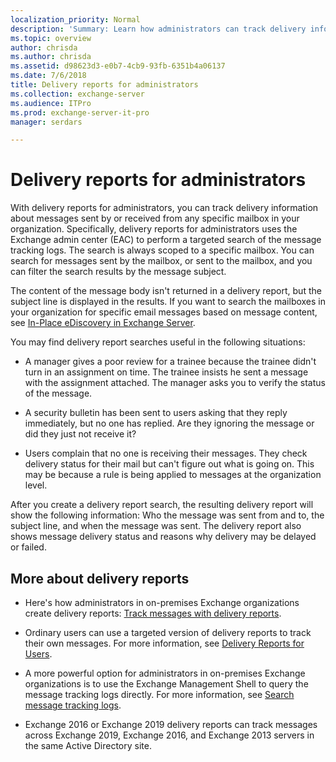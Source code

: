 ```yaml
---
localization_priority: Normal
description: 'Summary: Learn how administrators can track delivery information about messages sent or received from any mailbox in the organization.'
ms.topic: overview
author: chrisda
ms.author: chrisda
ms.assetid: d98623d3-e0b7-4cb9-93fb-6351b4a06137
ms.date: 7/6/2018
title: Delivery reports for administrators
ms.collection: exchange-server
ms.audience: ITPro
ms.prod: exchange-server-it-pro
manager: serdars

---
```


# Delivery reports for administrators

With delivery reports for administrators, you can track delivery information about messages sent by or received from any specific mailbox in your organization. Specifically, delivery reports for administrators uses the Exchange admin center (EAC) to perform a targeted search of the message tracking logs. The search is always scoped to a specific mailbox. You can search for messages sent by the mailbox, or sent to the mailbox, and you can filter the search results by the message subject.

The content of the message body isn't returned in a delivery report, but the subject line is displayed in the results. If you want to search the mailboxes in your organization for specific email messages based on message content, see [In-Place eDiscovery in Exchange Server](../../policy-and-compliance/ediscovery/ediscovery.md).

You may find delivery report searches useful in the following situations:

- A manager gives a poor review for a trainee because the trainee didn't turn in an assignment on time. The trainee insists he sent a message with the assignment attached. The manager asks you to verify the status of the message.

- A security bulletin has been sent to users asking that they reply immediately, but no one has replied. Are they ignoring the message or did they just not receive it?

- Users complain that no one is receiving their messages. They check delivery status for their mail but can't figure out what is going on. This may be because a rule is being applied to messages at the organization level.

After you create a delivery report search, the resulting delivery report will show the following information: Who the message was sent from and to, the subject line, and when the message was sent. The delivery report also shows message delivery status and reasons why delivery may be delayed or failed.

## More about delivery reports

- Here's how administrators in on-premises Exchange organizations create delivery reports: [Track messages with delivery reports](track-messages-with-delivery-reports.md).

- Ordinary users can use a targeted version of delivery reports to track their own messages. For more information, see [Delivery Reports for Users](https://go.microsoft.com/fwlink/p/?LinkId=279920).

- A more powerful option for administrators in on-premises Exchange organizations is to use the Exchange Management Shell to query the message tracking logs directly. For more information, see [Search message tracking logs](search-message-tracking-logs.md).

- Exchange 2016 or Exchange 2019 delivery reports can track messages across Exchange 2019, Exchange 2016, and Exchange 2013 servers in the same Active Directory site.



